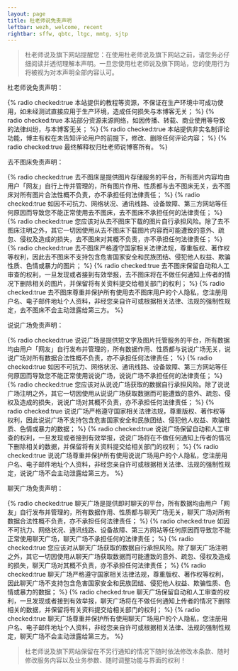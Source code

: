 ```yaml
---
layout: page
title: 杜老师说免责声明
leftbar: wezh, welcome, recent
rightbar: sffw, qbtc, ltgc, mmtg, sjtp
---
```


> 杜老师说及旗下网站提醒您：在使用杜老师说及旗下网站之前，请您务必仔细阅读并透彻理解本声明。一旦您使用杜老师说及旗下网站，您的使用行为将被视为对本声明全部内容认可。

杜老师说免责声明：

{% radio checked:true 本站提供的教程等资源，不保证在生产环境中可成功使用，如未经测试直接应用于生产环境，造成任何损失与本博客无关； %}
{% radio checked:true 本站部分资源来源网络，如因传播、转载、商业使用等导致的法律纠纷，与本博客无关； %}
{% radio checked:true 本站提供非实名制评论功能，博主有权在未告知评论用户的前提下，修改、删除任何评论内容； %}
{% radio checked:true 最终解释权归杜老师说博客所有。 %}

去不图床免责声明：

{% radio checked:true 去不图床是提供图片存储服务的平台，所有图片内容均由用户「网友」自行上传并管理的，所有图片作用、性质都与去不图床无关，去不图床对所有图片合法性概不负责，亦不承担任何法律责任； %}
{% radio checked:true 如因不可抗力、网络状况、通讯线路、设备故障、第三方网站等任何原因而导致您不能正常使用去不图床，去不图床不承担任何的法律责任； %}
{% radio checked:true 您应该对从去不图床下载的图片自行承担风险。除了去不图床注明之外，其它一切因使用从去不图床下载图片内容而可能遭致的意外、疏忽、侵权及造成的损失，去不图床对其概不负责，亦不承担任何法律责任； %}
{% radio checked:true 去不图床严格遵守国家相关法律法规，尊重版权、著作权等权利，因此去不图床不支持包含危害国家安全和民族团结、侵犯他人权益、欺骗性质、色情或暴力的图片； %}
{% radio checked:true 去不图床保留自动和人工审查的权利，一旦发现或者接到有效举报，去不图床将在不做任何通知上传者的情况下删除相关的图片，并保留将有关资料提交给相关部门的权利； %}
{% radio checked:true 去不图床尊重并保护所有使用去不图床用户的个人隐私，您注册用户名、电子邮件地址个人资料，非经您亲自许可或根据相关法律、法规的强制性规定，去不图床不会主动泄露给第三方。 %}

说说广场免责声明：

{% radio checked:true 说说广场是提供短文字及图片托管服务的平台，所有数据均由用户「网友」自行发布并管理的，所有数据作用、性质都与说说广场无关，说说广场对所有数据合法性概不负责，亦不承担任何法律责任； %}
{% radio checked:true 如因不可抗力、网络状况、通讯线路、设备故障、第三方网站等任何原因而导致您不能正常使用说说广场，说说广场不承担任何的法律责任； %}
{% radio checked:true 您应该对从说说广场获取的数据自行承担风险。除了说说广场注明之外，其它一切因使用从说说广场获取数据而可能遭致的意外、疏忽、侵权及造成的损失，说说广场对其概不负责，亦不承担任何法律责任； %}
{% radio checked:true 说说广场严格遵守国家相关法律法规，尊重版权、著作权等权利，因此说说广场不支持包含危害国家安全和民族团结、侵犯他人权益、欺骗性质、色情或暴力的数据； %}
{% radio checked:true 说说广场保留自动和人工审查的权利，一旦发现或者接到有效举报，说说广场将在不做任何通知上传者的情况下删除相关的数据，并保留将有关资料提交给相关部门的权利； %}
{% radio checked:true 说说广场尊重并保护所有使用说说广场用户的个人隐私，您注册用户名、电子邮件地址个人资料，非经您亲自许可或根据相关法律、法规的强制性规定，说说广场不会主动泄露给第三方。 %}

聊天广场免责声明：

{% radio checked:true 聊天广场是提供即时聊天的平台，所有数据均由用户「网友」自行发布并管理的，所有数据作用、性质都与聊天广场无关，聊天广场对所有数据合法性概不负责，亦不承担任何法律责任； %}
{% radio checked:true 如因不可抗力、网络状况、通讯线路、设备故障、第三方网站等任何原因而导致您不能正常使用聊天广场，聊天广场不承担任何的法律责任； %}
{% radio checked:true 您应该对从聊天广场获取的数据自行承担风险。除了聊天广场注明之外，其它一切因使用从聊天广场获取数据而可能遭致的意外、疏忽、侵权及造成的损失，聊天广场对其概不负责，亦不承担任何法律责任； %}
{% radio checked:true 聊天广场严格遵守国家相关法律法规，尊重版权、著作权等权利，因此聊天广场不支持包含危害国家安全和民族团结、侵犯他人权益、欺骗性质、色情或暴力的数据； %}
{% radio checked:true 聊天广场保留自动和人工审查的权利，一旦发现或者接到有效举报，聊天广场将在不做任何通知上传者的情况下删除相关的数据，并保留将有关资料提交给相关部门的权利； %}
{% radio checked:true 聊天广场尊重并保护所有使用聊天广场用户的个人隐私，您注册用户名、电子邮件地址个人资料，非经您亲自许可或根据相关法律、法规的强制性规定，聊天广场不会主动泄露给第三方。 %}

> 杜老师说及旗下网站保留在不另行通知的情况下随时依法修改本条款、随时修改服务内容以及业务参数、随时调整功能与界面的权利！